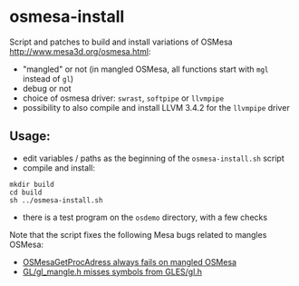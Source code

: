 # osmesa-install
Script and patches to build and install variations of OSMesa http://www.mesa3d.org/osmesa.html:
- "mangled" or not (in mangled OSMesa, all functions start with `mgl` instead of `gl`)
- debug or not
- choice of osmesa driver: `swrast`, `softpipe` or `llvmpipe`
- possibility to also compile and install LLVM 3.4.2 for the `llvmpipe` driver

## Usage:

- edit variables / paths as the beginning of the `osmesa-install.sh`
  script
- compile and install:
```
mkdir build
cd build
sh ../osmesa-install.sh
```
- there is a test program on the `osdemo` directory, with a few checks

Note that the script fixes the following Mesa bugs related to mangles OSMesa:
- [OSMesaGetProcAdress always fails on mangled OSMesa](https://bugs.freedesktop.org/show_bug.cgi?id=94994)
- [GL/gl_mangle.h misses symbols from GLES/gl.h](https://bugs.freedesktop.org/show_bug.cgi?id=91724)

